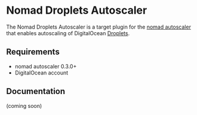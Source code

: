 # Nomad Droplets Autoscaler

The Nomad Droplets Autoscaler is a target plugin for the [nomad autoscaler](https://github.com/hashicorp/nomad-autoscaler) that enables autoscaling of DigitalOcean [Droplets](https://www.digitalocean.com/products/droplets/).

## Requirements

* nomad autoscaler 0.3.0+
* DigitalOcean account

## Documentation

(coming soon)